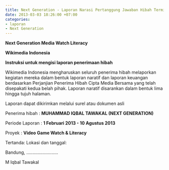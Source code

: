 ```yaml
---
title: Next Generation - Laporan Narasi Pertanggung Jawaban Hibah Termin II
date: 2013-03-03 18:26:00 +07:00
categories:
- laporan
- Next Generation
---
```


**Next Generation Media Watch Literacy**

**Wikimedia Indonesia**

**Instruksi untuk mengisi laporan penerimaan hibah**

Wikimedia Indonesia mengharuskan seluruh penerima hibah melaporkan kegiatan mereka dalam bentuk laporan naratif dan laporan keuangan berdasarkan Perjanjian Penerima Hibah Cipta Media Bersama yang telah disepakati kedua belah pihak. Laporan naratif disarankan dalam bentuk lima hingga tujuh halaman.

Laporan dapat dikirimkan melalui surel atau dokumen asli

Penerima hibah	:	**MUHAMMAD IQBAL TAWAKAL (NEXT GENERATION)**

Periode Laporan	:	**1 Februari 2013 - 10 Agustus 2013**

Proyek	:	**Video Game Watch & Literacy**

Tertanda: Lokasi dan tanggal:

Bandung, .........................


M Iqbal Tawakal